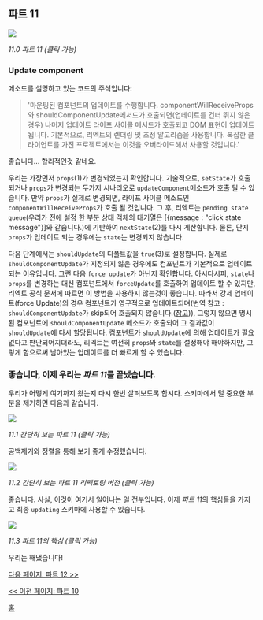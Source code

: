 ## 파트 11

[![](https://twisger.github.io/Under-the-hood-ReactJS/master/stack/images/11/part-11.svg)](https://twisger.github.io/Under-the-hood-ReactJS/master/stack/images/11/part-11.svg)

<em>11.0 파트 11 (클릭 가능)</em>

### Update component

메소드를 설명하고 있는 코드의 주석입니다:
> '마운팅된 컴포넌트의 업데이트를 수행합니다. componentWillReceiveProps와 shouldComponentUpdate메서드가 호출되면(업데이트를 건너 뛰지 않은 경우) 나머지 업데이트 라이프 사이클 메서드가 호출되고 DOM 표현이 업데이트됩니다. 기본적으로, 리엑트의 렌더링 및 조정 알고리즘을 사용합니다. 복잡한 클라이언트를 가진 프로젝트에서는 이것을 오버라이드해서 사용할 것입니다.'

좋습니다… 합리적인것 같네요.

우리는 가장먼저 `props`(1)가 변경되었는지 확인합니다. 기술적으로, `setState`가 호출되거나 `props`가 변경되는 두가지 시나리오로 `updateComponent`메소드가 호출 될 수 있습니다. 만약 `props`가 실제로 변경되면, 라이프 사이클 메소드인 `componentWillReceiveProps`가 호출 될 것입니다. 그 후, 리엑트는 `pending state queue`(우리가 전에 설정 한 부분 상태 객체의 대기열은 [{message : "click state message"}]와 같습니다.)에 기반하여 `nextState`(2)를 다시 계산합니다. 물론, 단지 `props`가 업데이트 되는 경우에는 `state`는 변경되지 않습니다.

다음 단계에서는 `shouldUpdate`의 디폴트값을 `true`(3)로 설정합니다. 실제로 `shouldComponentUpdate`가 지정되지 않은 경우에도 컴포넌트가 기본적으로 업데이트되는 이유입니다. 그런 다음 `force update`가 아닌지 확인합니다. 아시다시피, `state`나 `props`를 변경하는 대신 컴포넌트에서 `forceUpdate`를 호출하여 업데이트 할 수 있지만, 리엑트 공식 문서에 따르면 이 방법을 사용하지 않는것이 좋습니다. 따라서 강제 업데이트(force Update)의 경우 컴포넌트가 영구적으로 업데이트되며(번역 참고 : `shouldComponentUpdate`가 skip되어 호출되지 않습니다.([참고](https://facebook.github.io/react/docs/react-component.html#forceupdate))), 그렇지 않으면 명시된 컴포넌트에 `shouldComponentUpdate` 메소드가 호출되어 그 결과값이 `shouldUpdate`에 다시 할당됩니다. 컴포넌트가 `shouldUpdate`에 의해 업데이트가 필요없다고 판단되어지더라도, 리엑트는 여전히 `props`와 `state`를 설정해야 해야하지만, 그렇게 함으로써 남아있는 업데이트를 더 빠르게 할 수 있습니다.

### 좋습니다, 이제 우리는 *파트 11*를 끝냈습니다.

우리가 어떻게 여기까지 왔는지 다시 한번 살펴보도록 합시다. 스키마에서 덜 중요한 부분을 제거하면 다음과 같습니다.

[![](https://twisger.github.io/Under-the-hood-ReactJS/master/stack/images/11/part-11-A.svg)](https://twisger.github.io/Under-the-hood-ReactJS/master/stack/images/11/part-11-A.svg)

<em>11.1 간단히 보는 파트 11 (클릭 가능)</em>

공백제거와 정렬을 통해 보기 좋게 수정했습니다.

[![](https://twisger.github.io/Under-the-hood-ReactJS/master/stack/images/11/part-11-B.svg)](https://twisger.github.io/Under-the-hood-ReactJS/master/stack/images/11/part-11-B.svg)

<em>11.2 간단히 보는 파트 11 리펙토링 버전 (클릭 가능)</em>

좋습니다. 사실, 이것이 여기서 일어나는 일 전부입니다. 이제 *파트 11*의 핵심들을 가지고 최종 `updating` 스키마에 사용할 수 있습니다.

[![](https://twisger.github.io/Under-the-hood-ReactJS/master/stack/images/11/part-11-C.svg)](https://twisger.github.io/Under-the-hood-ReactJS/master/stack/images/11/part-11-C.svg)

<em>11.3 파트 11의 핵심 (클릭 가능)</em>

우리는 해냈습니다!


[다음 페이지: 파트 12 >>](./Part-12.md)

[<< 이전 페이지: 파트 10](./Part-10.md)


[홈](../../README.md)

